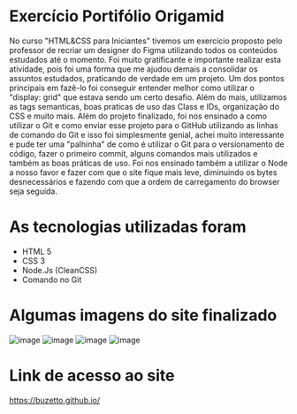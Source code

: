 # Exercício Portifólio Origamid

No curso "HTML&CSS para Iniciantes" tivemos um exercício proposto pelo professor de recriar um designer do Figma utilizando todos os conteúdos estudados até o momento. 
Foi muito gratificante e importante realizar esta atividade, pois foi uma forma que me ajudou demais a consolidar os assuntos estudados, praticando de verdade em um projeto. Um dos pontos principais em fazê-lo foi  conseguir entender melhor como utilizar o "display: grid" que estava sendo um certo desafio. Além do mais, utilizamos as tags semanticas, boas praticas de uso das Class e IDs, organização do CSS e muito mais.
Além do projeto finalizado, foi nos ensinado a como utilizar o Git e como enviar esse projeto para o GitHub utilizando as linhas de comando do Git e isso foi simplesmente genial, achei muito interessante e pude ter uma "palhinha" de como é utilizar o Git para o versionamento de código, fazer o primeiro commit, alguns comandos mais utilizados e também as boas práticas de uso.
Foi nos ensinado também a utilizar o Node a nosso favor e fazer com que o site fique mais leve, diminuindo os bytes desnecessários e fazendo com que a ordem de carregamento do browser seja seguida.

# As tecnologias utilizadas foram
- HTML 5
- CSS 3
- Node.Js (CleanCSS)
- Comando no Git

# Algumas imagens do site finalizado
![image](https://github.com/user-attachments/assets/21bf087a-fce0-4a34-8d96-752d1c5cf24b)
![image](https://github.com/user-attachments/assets/2ee7f486-15b4-4afe-b506-6d467c1c03ab)
![image](https://github.com/user-attachments/assets/2c1e4dd7-1934-45f4-acb0-be01ac5108db)
![image](https://github.com/user-attachments/assets/6eaad709-d3ec-46e8-97fa-7b6f4fb459c8)

# Link de acesso ao site
https://buzetto.github.io/
